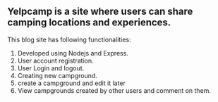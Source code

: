 ## Yelpcamp is a site where users can share camping locations and experiences.

This blog site has following functionalities:
1. Developed using Nodejs and Express.
2. User account registration.
3. User Login and logout.
4. Creating new campground.
5. create a campground and edit it later
6. View campgrounds created by other users and comment on them.


